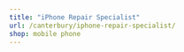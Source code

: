 ```yaml
---
title: "iPhone Repair Specialist"
url: /canterbury/iphone-repair-specialist/
shop: mobile phone
---
```

